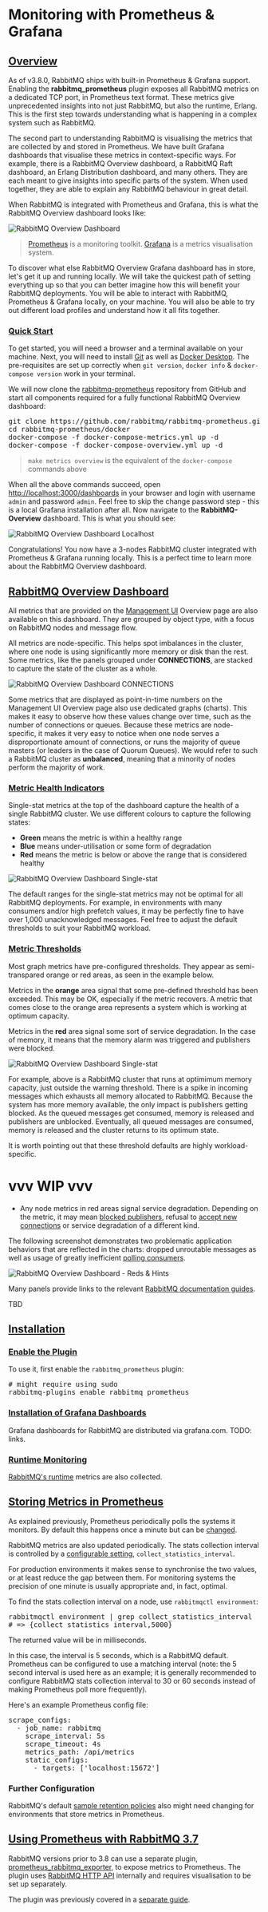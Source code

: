 # Monitoring with Prometheus &amp; Grafana

## <a id="overview" class="anchor" href="#overview">Overview</a>

As of v3.8.0, RabbitMQ ships with built-in Prometheus & Grafana support.
Enabling the **rabbitmq_prometheus** plugin exposes all RabbitMQ metrics on a
dedicated TCP port, in Prometheus text format. These metrics give unprecedented
insights into not just RabbitMQ, but also the runtime, Erlang. This is the
first step towards understanding what is happening in a complex system such as
RabbitMQ.

The second part to understanding RabbitMQ is visualising the metrics that are
collected by and stored in Prometheus. We have built Grafana dashboards that
visualise these metrics in context-specific ways. For example, there is a
RabbitMQ Overview dashboard, a RabbitMQ Raft dashboard, an Erlang Distribution
dashboard, and many others. They are each meant to give insights into specific
parts of the system. When used together, they are able to explain any RabbitMQ
behaviour in great detail.

When RabbitMQ is integrated with Prometheus and Grafana, this is what the
RabbitMQ Overview dashboard looks like:

![RabbitMQ Overview Dashboard](/img/rabbitmq-overview-dashboard.png)

> [Prometheus](https://prometheus.io/docs/introduction/overview/) is a monitoring toolkit. [Grafana](https://grafana.com/grafana) is a metrics visualisation system.

To discover what else RabbitMQ Overview Grafana dashboard has in store, let's
get it up and running locally. We will take the quickest path of setting
everything up so that you can better imagine how this will benefit your
RabbitMQ deployments. You will be able to interact with RabbitMQ, Prometheus
& Grafana locally, on your machine. You will also be able to try out different
load profiles and understand how it all fits together.

### <a id="quick-start" class="anchor" href="#quick-start">Quick Start</a>

To get started, you will need a browser and a terminal available on your
machine. Next, you will need to install [Git](https://git-scm.com/) as well as
[Docker Desktop](https://www.docker.com/products/docker-desktop). The
pre-requisites are set up correctly when `git version`, `docker info` &amp;
`docker-compose version` work in your terminal.

We will now clone the
[rabbitmq-prometheus](https://github.com/rabbitmq/rabbitmq-prometheus)
repository from GitHub and start all components required for a fully functional
RabbitMQ Overview dashboard:

<pre class="lang-bash">
git clone https://github.com/rabbitmq/rabbitmq-prometheus.git
cd rabbitmq-prometheus/docker
docker-compose -f docker-compose-metrics.yml up -d
docker-compose -f docker-compose-overview.yml up -d
</pre>

> `make metrics overview` is the equivalent of the `docker-compose` commands above

When all the above commands succeed, open
[http://localhost:3000/dashboards](http://localhost:3000/dashboards) in your
browser and login with username `admin` and password `admin`. Feel free to skip
the change password step - this is a local Grafana installation after all. Now
navigate to the **RabbitMQ-Overview** dashboard. This is what you should see:

![RabbitMQ Overview Dashboard Localhost](/img/rabbitmq-overview-dashboard-localhost.png)

Congratulations! You now have a 3-nodes RabbitMQ cluster integrated with
Prometheus & Grafana running locally. This is a perfect time to learn more
about the RabbitMQ Overview dashboard.

## <a id="rabbitmq-overview-dashboard" class="anchor" href="#rabbitmq-overview-dashboard">RabbitMQ Overview Dashboard</a>

All metrics that are provided on the [Management UI](/management.html) Overview
page are also available on this dashboard. They are grouped by object type,
with a focus on RabbitMQ nodes and message flow.

All metrics are node-specific. This helps spot imbalances in the cluster, where
one node is using significantly more memory or disk than the rest. Some
metrics, like the panels grouped under **CONNECTIONS**, are stacked to
capture the state of the cluster as a whole.

![RabbitMQ Overview Dashboard CONNECTIONS](/img/rabbitmq-overview-dashboard-connections.png)

Some metrics that are displayed as point-in-time numbers on the Management UI
Overview page also use dedicated graphs (charts). This makes it easy to observe
how these values change over time, such as the number of connections or queues.
Because these metrics are node-specific, it makes it very easy to notice when
one node serves a disproportionate amount of connections, or runs the majority
of queue masters (or leaders in the case of Quorum Queues). We would refer to
such a RabbitMQ cluster as **unbalanced**, meaning that a minority of nodes
perform the majority of work.

### <a id="metric-health-indicators" class="anchor" href="#metric-health-indicators">Metric Health Indicators</a>

Single-stat metrics at the top of the dashboard capture the health of a single
RabbitMQ cluster. We use different colours to capture the following states:

* **Green** means the metric is within a healthy range
* **Blue** means under-utilisation or some form of degradation
* **Red** means the metric is below or above the range that is considered healthy

![RabbitMQ Overview Dashboard Single-stat](/img/rabbitmq-overview-dashboard-single-stat.png)

The default ranges for the single-stat metrics may not be optimal for all
RabbitMQ deployments. For example, in environments with many consumers and/or
high prefetch values, it may be perfectly fine to have over 1,000
unacknowledged messages. Feel free to adjust the default thresholds to suit
your RabbitMQ workload.

### <a id="metric-thresholds" class="anchor" href="#metric-thresholds">Metric Thresholds</a>

Most graph metrics have pre-configured thresholds. They appear as
semi-transpared orange or red areas, as seen in the example below.

Metrics in the **orange** area signal that some pre-defined threshold has been
exceeded. This may be OK, especially if the metric recovers. A metric that
comes close to the orange area represents a system which is working at optimum
capacity.

Metrics in the **red** area signal some sort of service degradation. In the
case of memory, it means that the memory alarm was triggered and publishers
were blocked.

![RabbitMQ Overview Dashboard Single-stat](/img/rabbitmq-overview-memory-threshold.png)

For example, above is a RabbitMQ cluster that runs at optimimum memory capacity,
just outside the warning threshold. There is a spike in incoming messages which
exhausts all memory allocated to RabbitMQ. Because the system has more memory
available, the only impact is publishers getting blocked. As the queued
messages get consumed, memory is released and publishers are unblocked.
Eventually, all queued messages are consumed, memory is released and the
cluster returns to its optimum state.


It is worth pointing out that these threshold defaults are highly
workload-specific.

# vvv WIP vvv

 * Any node metrics in red areas signal service degradation. Depending on the metric, it may mean [blocked publishers](/alarms.html),
   refusal to [accept new connections](/connections.html#monitoring) or service degradation of a different kind.


The following screenshot demonstrates two problematic application behaviors that are reflected in the charts:
dropped unroutable messages as well as usage of greatly inefficient [polling consumers](/consumers.html#fetching).

![RabbitMQ Overview Dashboard - Reds & Hints](/img/rabbitmq-overview-dashboard-reds-hints.png)

Many panels provide links to the relevant [RabbitMQ documentation guides](/documentation.html).

TBD

## <a id="installation" class="anchor" href="#installation">Installation</a>

### <a id="installation-prometheus" class="anchor" href="#installation-prometheus">Enable the Plugin</a>

To use it, first enable the `rabbitmq_prometheus` plugin:

<pre class="lang-bash">
# might require using sudo
rabbitmq-plugins enable rabbitmq_prometheus
</pre>

### <a id="installation-charts" class="anchor" href="#installation-charts">Installation of Grafana Dashboards</a>

Grafana dashboards for RabbitMQ are distributed via grafana.com. TODO: links.

### <a id="installation-runtime-charts" class="anchor" href="#installation-runtime-charts">Runtime Monitoring</a>

[RabbitMQ's runtime](/runtime.html) metrics are also collected.

## <a id="store-metrics-in-prometheus" class="anchor" href="#store-metrics-in-prometheus">Storing Metrics in Prometheus</a>

As explained previously, Prometheus periodically polls the systems it monitors.
By default this happens once a minute but can be [changed](https://prometheus.io/docs/prometheus/latest/configuration/configuration/).

RabbitMQ metrics are also updated periodically. The stats collection interval is controlled
by a [configurable setting](/management.html#statistics-interval), `collect_statistics_interval`.

For production environments it makes sense to synchronise the two values, or at least reduce the gap
between them. For monitoring systems the precision of one minute is usually appropriate
and, in fact, optimal.

To find the stats collection interval on a node, use `rabbitmqctl environment`:

<pre class="lang-bash">
rabbitmqctl environment | grep collect_statistics_interval
# => {collect_statistics_interval,5000}
</pre>

The returned value will be in milliseconds.

In this case, the interval is 5 seconds, which is a RabbitMQ default. Prometheus
can be configured to use a matching interval (note: the 5 second interval is used here
as an example; it is generally recommended to configure RabbitMQ stats collection interval
to 30 or 60 seconds instead of making Prometheus poll more frequently).

Here's an example Prometheus config file:

<pre class="lang-yaml">
scrape_configs:
  - job_name: rabbitmq
    scrape_interval: 5s
    scrape_timeout: 4s
    metrics_path: /api/metrics
    static_configs:
      - targets: ['localhost:15672']
</pre>

### Further Configuration

RabbitMQ's default [sample retention policies](/management.html#sample-retention) also
might need changing for environments that store metrics in Prometheus.

## <a id="3rd-party-plugin" class="anchor" href="#3rd-party-plugin">Using Prometheus with RabbitMQ 3.7</a>

RabbitMQ versions prior to 3.8 can use a separate plugin,
[prometheus_rabbitmq_exporter](https://github.com/deadtrickster/prometheus_rabbitmq_exporter),
to expose metrics to Prometheus. The plugin uses [RabbitMQ HTTP API](/monitoring.html) internally
and requires visualisation to be set up separately.

The plugin was previously covered in a [separate guide](https://previous.rabbitmq.com/v3_7_x/prometheus.html).
